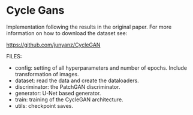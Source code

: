 # Cycle Gans

Implementation following the results in the original paper. For more information on how to download the dataset see:

https://github.com/junyanz/CycleGAN

FILES: 

- config: setting of all hyperparameters and number of epochs. Include transformation of images. 
- dataset: read the data and create the dataloaders.
- discriminator: the PatchGAN discriminator.
- generator: U-Net based generator.
- train: training of the CycleGAN architecture.
- utils: checkpoint saves.  
